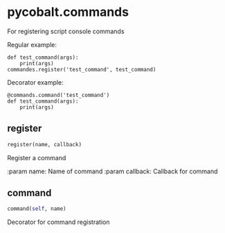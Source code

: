 # pycobalt.commands

For registering script console commands

Regular example:

    def test_command(args):
        print(args)
    commandes.register('test_command', test_command)

Decorator example:

    @commands.command('test_command')
    def test_command(args):
        print(args)

## register
```python
register(name, callback)
```

Register a command

:param name: Name of command
:param callback: Callback for command

## command
```python
command(self, name)
```

Decorator for command registration

